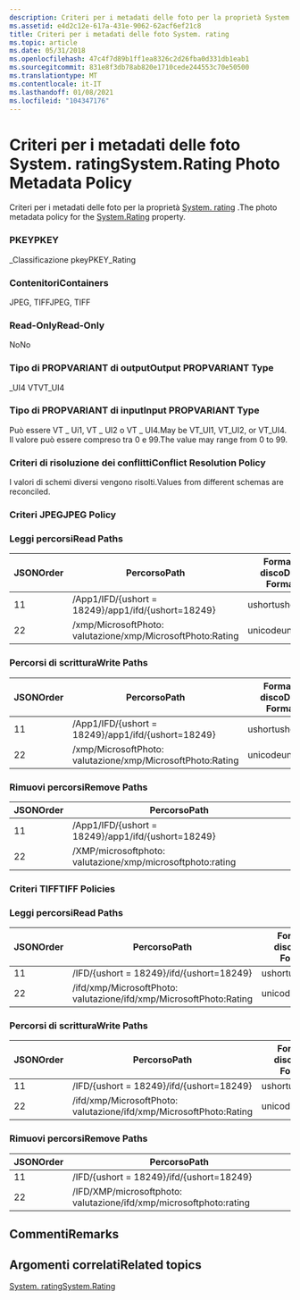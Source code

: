 ```yaml
---
description: Criteri per i metadati delle foto per la proprietà System. rating.
ms.assetid: e4d2c12e-617a-431e-9062-62acf6ef21c8
title: Criteri per i metadati delle foto System. rating
ms.topic: article
ms.date: 05/31/2018
ms.openlocfilehash: 47c4f7d89b1ff1ea8326c2d26fba0d331db1eab1
ms.sourcegitcommit: 831e8f3db78ab820e1710cede244553c70e50500
ms.translationtype: MT
ms.contentlocale: it-IT
ms.lasthandoff: 01/08/2021
ms.locfileid: "104347176"
---
```

# <a name="systemrating-photo-metadata-policy"></a><span data-ttu-id="1651e-103">Criteri per i metadati delle foto System. rating</span><span class="sxs-lookup"><span data-stu-id="1651e-103">System.Rating Photo Metadata Policy</span></span>

<span data-ttu-id="1651e-104">Criteri per i metadati delle foto per la proprietà [System. rating](../properties/props-system-rating.md) .</span><span class="sxs-lookup"><span data-stu-id="1651e-104">The photo metadata policy for the [System.Rating](../properties/props-system-rating.md) property.</span></span>

### <a name="pkey"></a><span data-ttu-id="1651e-105">PKEY</span><span class="sxs-lookup"><span data-stu-id="1651e-105">PKEY</span></span>

<span data-ttu-id="1651e-106">\_Classificazione pkey</span><span class="sxs-lookup"><span data-stu-id="1651e-106">PKEY\_Rating</span></span>

### <a name="containers"></a><span data-ttu-id="1651e-107">Contenitori</span><span class="sxs-lookup"><span data-stu-id="1651e-107">Containers</span></span>

<span data-ttu-id="1651e-108">JPEG, TIFF</span><span class="sxs-lookup"><span data-stu-id="1651e-108">JPEG, TIFF</span></span>

### <a name="read-only"></a><span data-ttu-id="1651e-109">Read-Only</span><span class="sxs-lookup"><span data-stu-id="1651e-109">Read-Only</span></span>

<span data-ttu-id="1651e-110">No</span><span class="sxs-lookup"><span data-stu-id="1651e-110">No</span></span>

### <a name="output-propvariant-type"></a><span data-ttu-id="1651e-111">Tipo di PROPVARIANT di output</span><span class="sxs-lookup"><span data-stu-id="1651e-111">Output PROPVARIANT Type</span></span>

<span data-ttu-id="1651e-112">\_UI4 VT</span><span class="sxs-lookup"><span data-stu-id="1651e-112">VT\_UI4</span></span>

### <a name="input-propvariant-type"></a><span data-ttu-id="1651e-113">Tipo di PROPVARIANT di input</span><span class="sxs-lookup"><span data-stu-id="1651e-113">Input PROPVARIANT Type</span></span>

<span data-ttu-id="1651e-114">Può essere VT \_ Ui1, VT \_ UI2 o VT \_ UI4.</span><span class="sxs-lookup"><span data-stu-id="1651e-114">May be VT\_UI1, VT\_UI2, or VT\_UI4.</span></span> <span data-ttu-id="1651e-115">Il valore può essere compreso tra 0 e 99.</span><span class="sxs-lookup"><span data-stu-id="1651e-115">The value may range from 0 to 99.</span></span>

### <a name="conflict-resolution-policy"></a><span data-ttu-id="1651e-116">Criteri di risoluzione dei conflitti</span><span class="sxs-lookup"><span data-stu-id="1651e-116">Conflict Resolution Policy</span></span>

<span data-ttu-id="1651e-117">I valori di schemi diversi vengono risolti.</span><span class="sxs-lookup"><span data-stu-id="1651e-117">Values from different schemas are reconciled.</span></span>

### <a name="jpeg-policy"></a><span data-ttu-id="1651e-118">Criteri JPEG</span><span class="sxs-lookup"><span data-stu-id="1651e-118">JPEG Policy</span></span>

### <a name="read-paths"></a><span data-ttu-id="1651e-119">Leggi percorsi</span><span class="sxs-lookup"><span data-stu-id="1651e-119">Read Paths</span></span>



| <span data-ttu-id="1651e-120">JSON</span><span class="sxs-lookup"><span data-stu-id="1651e-120">Order</span></span> | <span data-ttu-id="1651e-121">Percorso</span><span class="sxs-lookup"><span data-stu-id="1651e-121">Path</span></span>                       | <span data-ttu-id="1651e-122">Formato disco</span><span class="sxs-lookup"><span data-stu-id="1651e-122">Disk Format</span></span> |
|-------|----------------------------|-------------|
| <span data-ttu-id="1651e-123">1</span><span class="sxs-lookup"><span data-stu-id="1651e-123">1</span></span>     | <span data-ttu-id="1651e-124">/App1/IFD/{ushort = 18249}</span><span class="sxs-lookup"><span data-stu-id="1651e-124">/app1/ifd/{ushort=18249}</span></span>   | <span data-ttu-id="1651e-125">ushort</span><span class="sxs-lookup"><span data-stu-id="1651e-125">ushort</span></span>      |
| <span data-ttu-id="1651e-126">2</span><span class="sxs-lookup"><span data-stu-id="1651e-126">2</span></span>     | <span data-ttu-id="1651e-127">/xmp/MicrosoftPhoto: valutazione</span><span class="sxs-lookup"><span data-stu-id="1651e-127">/xmp/MicrosoftPhoto:Rating</span></span> | <span data-ttu-id="1651e-128">unicode</span><span class="sxs-lookup"><span data-stu-id="1651e-128">unicode</span></span>     |



 

### <a name="write-paths"></a><span data-ttu-id="1651e-129">Percorsi di scrittura</span><span class="sxs-lookup"><span data-stu-id="1651e-129">Write Paths</span></span>



| <span data-ttu-id="1651e-130">JSON</span><span class="sxs-lookup"><span data-stu-id="1651e-130">Order</span></span> | <span data-ttu-id="1651e-131">Percorso</span><span class="sxs-lookup"><span data-stu-id="1651e-131">Path</span></span>                       | <span data-ttu-id="1651e-132">Formato disco</span><span class="sxs-lookup"><span data-stu-id="1651e-132">Disk Format</span></span> |
|-------|----------------------------|-------------|
| <span data-ttu-id="1651e-133">1</span><span class="sxs-lookup"><span data-stu-id="1651e-133">1</span></span>     | <span data-ttu-id="1651e-134">/App1/IFD/{ushort = 18249}</span><span class="sxs-lookup"><span data-stu-id="1651e-134">/app1/ifd/{ushort=18249}</span></span>   | <span data-ttu-id="1651e-135">ushort</span><span class="sxs-lookup"><span data-stu-id="1651e-135">ushort</span></span>      |
| <span data-ttu-id="1651e-136">2</span><span class="sxs-lookup"><span data-stu-id="1651e-136">2</span></span>     | <span data-ttu-id="1651e-137">/xmp/MicrosoftPhoto: valutazione</span><span class="sxs-lookup"><span data-stu-id="1651e-137">/xmp/MicrosoftPhoto:Rating</span></span> | <span data-ttu-id="1651e-138">unicode</span><span class="sxs-lookup"><span data-stu-id="1651e-138">unicode</span></span>     |



 

### <a name="remove-paths"></a><span data-ttu-id="1651e-139">Rimuovi percorsi</span><span class="sxs-lookup"><span data-stu-id="1651e-139">Remove Paths</span></span>



| <span data-ttu-id="1651e-140">JSON</span><span class="sxs-lookup"><span data-stu-id="1651e-140">Order</span></span> | <span data-ttu-id="1651e-141">Percorso</span><span class="sxs-lookup"><span data-stu-id="1651e-141">Path</span></span>                       |
|-------|----------------------------|
| <span data-ttu-id="1651e-142">1</span><span class="sxs-lookup"><span data-stu-id="1651e-142">1</span></span>     | <span data-ttu-id="1651e-143">/App1/IFD/{ushort = 18249}</span><span class="sxs-lookup"><span data-stu-id="1651e-143">/app1/ifd/{ushort=18249}</span></span>   |
| <span data-ttu-id="1651e-144">2</span><span class="sxs-lookup"><span data-stu-id="1651e-144">2</span></span>     | <span data-ttu-id="1651e-145">/XMP/microsoftphoto: valutazione</span><span class="sxs-lookup"><span data-stu-id="1651e-145">/xmp/microsoftphoto:rating</span></span> |



 

### <a name="tiff-policies"></a><span data-ttu-id="1651e-146">Criteri TIFF</span><span class="sxs-lookup"><span data-stu-id="1651e-146">TIFF Policies</span></span>

### <a name="read-paths"></a><span data-ttu-id="1651e-147">Leggi percorsi</span><span class="sxs-lookup"><span data-stu-id="1651e-147">Read Paths</span></span>



| <span data-ttu-id="1651e-148">JSON</span><span class="sxs-lookup"><span data-stu-id="1651e-148">Order</span></span> | <span data-ttu-id="1651e-149">Percorso</span><span class="sxs-lookup"><span data-stu-id="1651e-149">Path</span></span>                           | <span data-ttu-id="1651e-150">Formato disco</span><span class="sxs-lookup"><span data-stu-id="1651e-150">Disk Format</span></span> |
|-------|--------------------------------|-------------|
| <span data-ttu-id="1651e-151">1</span><span class="sxs-lookup"><span data-stu-id="1651e-151">1</span></span>     | <span data-ttu-id="1651e-152">/IFD/{ushort = 18249}</span><span class="sxs-lookup"><span data-stu-id="1651e-152">/ifd/{ushort=18249}</span></span>            | <span data-ttu-id="1651e-153">ushort</span><span class="sxs-lookup"><span data-stu-id="1651e-153">ushort</span></span>      |
| <span data-ttu-id="1651e-154">2</span><span class="sxs-lookup"><span data-stu-id="1651e-154">2</span></span>     | <span data-ttu-id="1651e-155">/ifd/xmp/MicrosoftPhoto: valutazione</span><span class="sxs-lookup"><span data-stu-id="1651e-155">/ifd/xmp/MicrosoftPhoto:Rating</span></span> | <span data-ttu-id="1651e-156">unicode</span><span class="sxs-lookup"><span data-stu-id="1651e-156">unicode</span></span>     |



 

### <a name="write-paths"></a><span data-ttu-id="1651e-157">Percorsi di scrittura</span><span class="sxs-lookup"><span data-stu-id="1651e-157">Write Paths</span></span>



| <span data-ttu-id="1651e-158">JSON</span><span class="sxs-lookup"><span data-stu-id="1651e-158">Order</span></span> | <span data-ttu-id="1651e-159">Percorso</span><span class="sxs-lookup"><span data-stu-id="1651e-159">Path</span></span>                           | <span data-ttu-id="1651e-160">Formato disco</span><span class="sxs-lookup"><span data-stu-id="1651e-160">Disk Format</span></span> |
|-------|--------------------------------|-------------|
| <span data-ttu-id="1651e-161">1</span><span class="sxs-lookup"><span data-stu-id="1651e-161">1</span></span>     | <span data-ttu-id="1651e-162">/IFD/{ushort = 18249}</span><span class="sxs-lookup"><span data-stu-id="1651e-162">/ifd/{ushort=18249}</span></span>            | <span data-ttu-id="1651e-163">ushort</span><span class="sxs-lookup"><span data-stu-id="1651e-163">ushort</span></span>      |
| <span data-ttu-id="1651e-164">2</span><span class="sxs-lookup"><span data-stu-id="1651e-164">2</span></span>     | <span data-ttu-id="1651e-165">/ifd/xmp/MicrosoftPhoto: valutazione</span><span class="sxs-lookup"><span data-stu-id="1651e-165">/ifd/xmp/MicrosoftPhoto:Rating</span></span> | <span data-ttu-id="1651e-166">unicode</span><span class="sxs-lookup"><span data-stu-id="1651e-166">unicode</span></span>     |



 

### <a name="remove-paths"></a><span data-ttu-id="1651e-167">Rimuovi percorsi</span><span class="sxs-lookup"><span data-stu-id="1651e-167">Remove Paths</span></span>



| <span data-ttu-id="1651e-168">JSON</span><span class="sxs-lookup"><span data-stu-id="1651e-168">Order</span></span> | <span data-ttu-id="1651e-169">Percorso</span><span class="sxs-lookup"><span data-stu-id="1651e-169">Path</span></span>                           |
|-------|--------------------------------|
| <span data-ttu-id="1651e-170">1</span><span class="sxs-lookup"><span data-stu-id="1651e-170">1</span></span>     | <span data-ttu-id="1651e-171">/IFD/{ushort = 18249}</span><span class="sxs-lookup"><span data-stu-id="1651e-171">/ifd/{ushort=18249}</span></span>            |
| <span data-ttu-id="1651e-172">2</span><span class="sxs-lookup"><span data-stu-id="1651e-172">2</span></span>     | <span data-ttu-id="1651e-173">/IFD/XMP/microsoftphoto: valutazione</span><span class="sxs-lookup"><span data-stu-id="1651e-173">/ifd/xmp/microsoftphoto:rating</span></span> |



 

## <a name="remarks"></a><span data-ttu-id="1651e-174">Commenti</span><span class="sxs-lookup"><span data-stu-id="1651e-174">Remarks</span></span>

## <a name="related-topics"></a><span data-ttu-id="1651e-175">Argomenti correlati</span><span class="sxs-lookup"><span data-stu-id="1651e-175">Related topics</span></span>

<dl> <dt>

[<span data-ttu-id="1651e-176">System. rating</span><span class="sxs-lookup"><span data-stu-id="1651e-176">System.Rating</span></span>](../properties/props-system-rating.md)
</dt> </dl>

 

 
